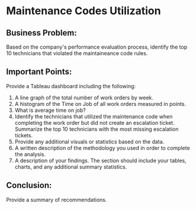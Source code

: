 # Maintenance Codes Utilization


## Business Problem:

Based on the company's performance evaluation process, identify the top 10 technicians that violated the maintaineance code rules.

## Important Points: <br>

Provide a Tableau dashboard including the following:
1. A line graph of the total number of work orders by week.
2. A histogram of the Time on Job of all work orders measured in points. 
3. What is average time on job?
4. Identify the technicians that utilized the maintenance code when completing
the work order but did not create an escalation ticket. Summarize the top 10
technicians with the most missing escalation tickets.
5. Provide any additional visuals or statistics based on the data.
6. A written description of the methodology you used in order to complete the
analysis.
7. A description of your findings. The section should include your tables, charts,
and any additional summary statistics.

## Conclusion: <br> 
Provide a summary of recommendations. 

